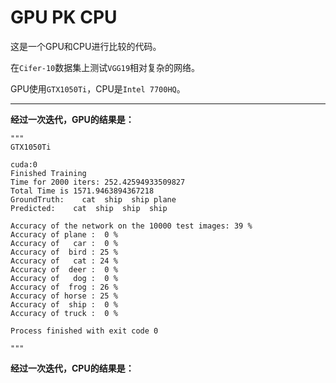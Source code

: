 # GPU PK CPU

这是一个GPU和CPU进行比较的代码。

在`Cifer-10`数据集上测试`VGG19`相对复杂的网络。

GPU使用`GTX1050Ti`，CPU是`Intel 7700HQ`。

---

**经过一次迭代，GPU的结果是：**

```
"""
GTX1050Ti

cuda:0
Finished Training
Time for 2000 iters: 252.42594933509827
Total Time is 1571.9463894367218
GroundTruth:    cat  ship  ship plane
Predicted:    cat  ship  ship  ship

Accuracy of the network on the 10000 test images: 39 %
Accuracy of plane :  0 %
Accuracy of   car :  0 %
Accuracy of  bird : 25 %
Accuracy of   cat : 24 %
Accuracy of  deer :  0 %
Accuracy of   dog :  0 %
Accuracy of  frog : 26 %
Accuracy of horse : 25 %
Accuracy of  ship :  0 %
Accuracy of truck :  0 %

Process finished with exit code 0

"""
```

**经过一次迭代，CPU的结果是：**

```

```

